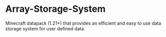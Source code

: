 # Array-Storage-System
Minecraft datapack (1.21+) that provides an efficient and easy to use data storage system for user defined data.
